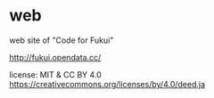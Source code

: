 # web
web site of "Code for Fukui"

http://fukui.opendata.cc/

license: MIT & CC BY 4.0
https://creativecommons.org/licenses/by/4.0/deed.ja
